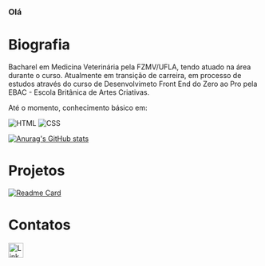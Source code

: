 ### Olá

# Biografia

Bacharel em Medicina Veterinária pela FZMV/UFLA, tendo atuado na área durante o curso.
Atualmente em transição de carreira, em processo de estudos através do curso de Desenvolvimeto Front End do Zero ao Pro pela EBAC - Escola Britânica de Artes Criativas.

Até o momento, conhecimento básico em:

![HTML](https://img.shields.io/badge/HTML5-E34F26?style=for-the-badge&logo=html5&logoColor=white)
![CSS](https://img.shields.io/badge/CSS3-1572B6?style=for-the-badge&logo=css3&logoColor=white)

[![Anurag's GitHub stats](https://github-readme-stats.vercel.app/api?username=rhaoliver&theme=dark)](https://github.com/anuraghazra/github-readme-stats)

# Projetos

[![Readme Card](https://github-readme-stats.vercel.app/api/pin/?username=rhaoliver&repo=rhaoliver.github.io)](https://github.com/anuraghazra/github-readme-stats)

# Contatos

[<img src='https://img.shields.io/badge/LinkedIn-0077B5?style=for-the-badge&logo=linkedin&logoColor=white' alt='Linkedin' height='30'>](linkedin.com/in/rhaiza-amaral-329424123/)
